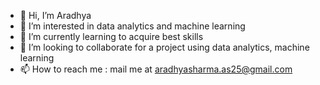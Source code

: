 - 👋 Hi, I’m Aradhya
- 👀 I’m interested in data analytics and machine learning
- 🌱 I’m currently learning to acquire best skills
- 💞️ I’m looking to collaborate for a project using data analytics, machine learning
- 📫 How to reach me : mail me at aradhyasharma.as25@gmail.com

<!---
aradhyasharma25/aradhyasharma25 is a ✨ special ✨ repository because its `README.md` (this file) appears on your GitHub profile.
You can click the Preview link to take a look at your changes.
--->

